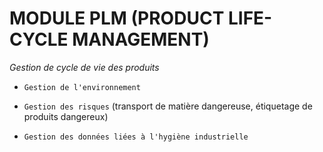# **MODULE PLM (PRODUCT LIFE-CYCLE MANAGEMENT)**

_Gestion de cycle de vie des produits_

- `Gestion de l'environnement`

- `Gestion des risques` (transport de matière dangereuse, étiquetage de produits dangereux)

- `Gestion des données liées à l'hygiène industrielle`
